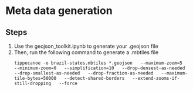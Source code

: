 # Meta data generation

## Steps
1. Use the geojson_toolkit.ipynb to generate your .geojson file
2. Then, run the following command to generate a .mbtiles file 
    ```
    tippecanoe -o brazil-states.mbtiles *.geojson   --maximum-zoom=5   --minimum-zoom=0   --simplification=10   --drop-densest-as-needed   --drop-smallest-as-needed   --drop-fraction-as-needed   --maximum-tile-bytes=50000   --detect-shared-borders   --extend-zooms-if-still-dropping   --force
    ```